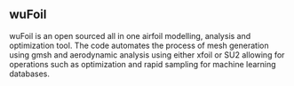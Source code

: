## wuFoil
wuFoil is an open sourced all in one airfoil modelling, analysis and optimization tool. The code automates the process of mesh generation using gmsh and aerodynamic analysis using either xfoil or SU2 allowing for operations such as optimization and rapid sampling for machine learning databases.
